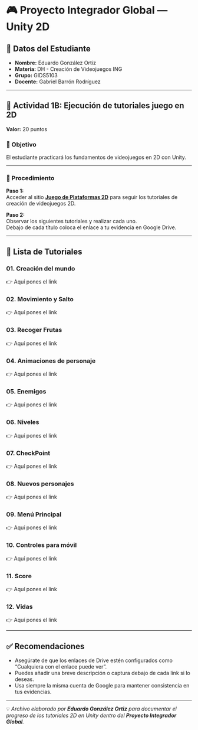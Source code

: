 # 🎮 Proyecto Integrador Global — Unity 2D

## 👤 Datos del Estudiante
- **Nombre:** Eduardo González Ortiz  
- **Materia:** DH - Creación de Videojuegos ING  
- **Grupo:** GIDS5103  
- **Docente:** Gabriel Barrón Rodríguez  

---

## 🧩 Actividad 1B: Ejecución de tutoriales juego en 2D  
**Valor:** 20 puntos  

### 🎯 Objetivo  
El estudiante practicará los fundamentos de videojuegos en 2D con Unity.

---

### 📝 Procedimiento  
**Paso 1:**  
Acceder al sitio **[Juego de Plataformas 2D](https://learn.unity.com/project/2d-platformer-tutorial)** para seguir los tutoriales de creación de videojuegos 2D.

**Paso 2:**  
Observar los siguientes tutoriales y realizar cada uno.  
Debajo de cada título coloca el enlace a tu evidencia en Google Drive.

---

## 🎥 Lista de Tutoriales

### 01. Creación del mundo  
👉 Aquí pones el link

### 02. Movimiento y Salto  
👉 Aquí pones el link

### 03. Recoger Frutas  
👉 Aquí pones el link

### 04. Animaciones de personaje  
👉 Aquí pones el link

### 05. Enemigos  
👉 Aquí pones el link

### 06. Niveles  
👉 Aquí pones el link

### 07. CheckPoint  
👉 Aquí pones el link

### 08. Nuevos personajes  
👉 Aquí pones el link

### 09. Menú Principal  
👉 Aquí pones el link

### 10. Controles para móvil  
👉 Aquí pones el link

### 11. Score  
👉 Aquí pones el link

### 12. Vidas  
👉 Aquí pones el link

---

## ✅ Recomendaciones
- Asegúrate de que los enlaces de Drive estén configurados como “Cualquiera con el enlace puede ver”.
- Puedes añadir una breve descripción o captura debajo de cada link si lo deseas.
- Usa siempre la misma cuenta de Google para mantener consistencia en tus evidencias.

---

💡 *Archivo elaborado por **Eduardo González Ortiz** para documentar el progreso de los tutoriales 2D en Unity dentro del **Proyecto Integrador Global**.*
